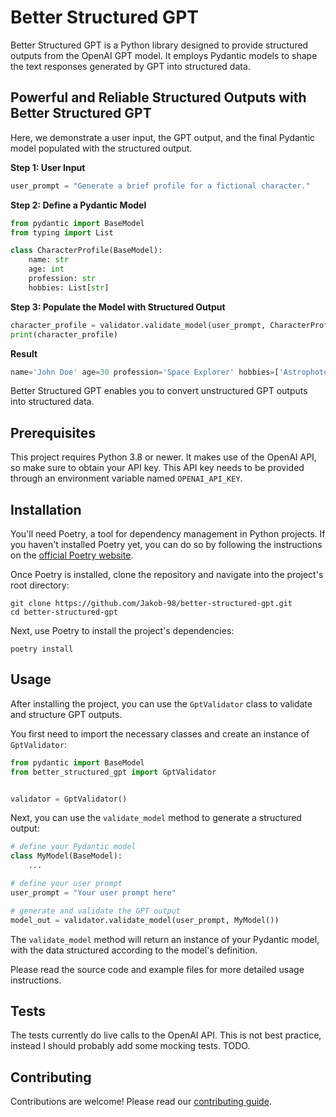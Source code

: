 # Better Structured GPT

Better Structured GPT is a Python library designed to provide structured outputs from the OpenAI GPT model. It employs Pydantic models to shape the text responses generated by GPT into structured data. 

## Powerful and Reliable Structured Outputs with Better Structured GPT

Here, we demonstrate a user input, the GPT output, and the final Pydantic model populated with the structured output.

**Step 1: User Input**
```python
user_prompt = "Generate a brief profile for a fictional character."
```

**Step 2: Define a Pydantic Model**
```python
from pydantic import BaseModel
from typing import List

class CharacterProfile(BaseModel):
    name: str
    age: int
    profession: str
    hobbies: List[str]
```

**Step 3: Populate the Model with Structured Output**
```python
character_profile = validator.validate_model(user_prompt, CharacterProfile)
print(character_profile)
```

**Result**
```python
name='John Doe' age=30 profession='Space Explorer' hobbies=['Astrophotography', 'Alien Languages']
```

Better Structured GPT enables you to convert unstructured GPT outputs into structured data.


## Prerequisites
This project requires Python 3.8 or newer. It makes use of the OpenAI API, so make sure to obtain your API key. This API key needs to be provided through an environment variable named `OPENAI_API_KEY`.

## Installation
You'll need Poetry, a tool for dependency management in Python projects. If you haven't installed Poetry yet, you can do so by following the instructions on the [official Poetry website](https://python-poetry.org/docs/#installation).

Once Poetry is installed, clone the repository and navigate into the project's root directory:

```
git clone https://github.com/Jakob-98/better-structured-gpt.git
cd better-structured-gpt
```

Next, use Poetry to install the project's dependencies:

```
poetry install
```

## Usage
After installing the project, you can use the `GptValidator` class to validate and structure GPT outputs. 

You first need to import the necessary classes and create an instance of `GptValidator`:

```python
from pydantic import BaseModel
from better_structured_gpt import GptValidator


validator = GptValidator()
```

Next, you can use the `validate_model` method to generate a structured output:

```python
# define your Pydantic model
class MyModel(BaseModel):
    ...

# define your user prompt
user_prompt = "Your user prompt here"

# generate and validate the GPT output
model_out = validator.validate_model(user_prompt, MyModel())
```

The `validate_model` method will return an instance of your Pydantic model, with the data structured according to the model's definition.

Please read the source code and example files for more detailed usage instructions.

## Tests

The tests currently do live calls to the OpenAI API. This is not best practice, instead I should probably add some mocking tests. TODO.

## Contributing

Contributions are welcome! Please read our [contributing guide](CONTRIBUTING.md).
